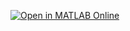[![Open in MATLAB Online](https://www.mathworks.com/images/responsive/global/open-in-matlab-online.svg)](https://matlab.mathworks.com/open/github/v1?repo=armandogarcia17/Rice_Biotech_Symposium&file=Demo_EEG_Seizure.mlx)
